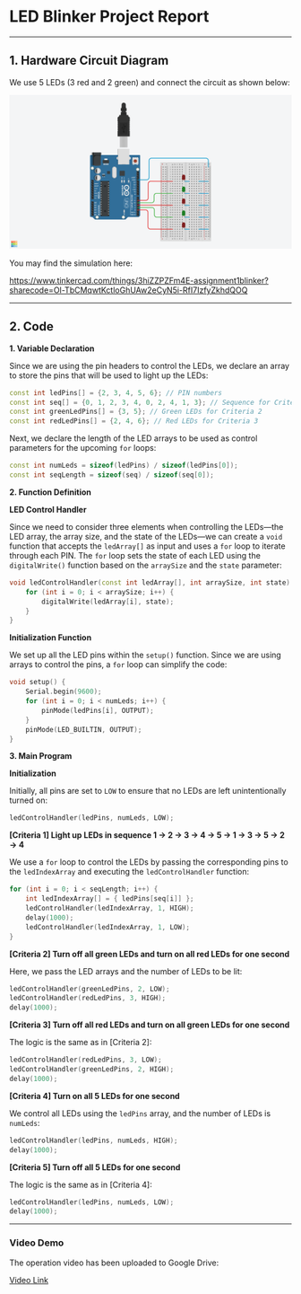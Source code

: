 # LED Blinker Project Report

---

## 1. Hardware Circuit Diagram

We use 5 LEDs (3 red and 2 green) and connect the circuit as shown below:

![The circuit diagram for this assignment.](./LED-Blinker-Diagram.png)

You may find the simulation here:

https://www.tinkercad.com/things/3hiZZPZFm4E-assignment1blinker?sharecode=Ol-TbCMqwtKctloGhUAw2eCyN5i-RfI7IzfyZkhdQOQ

---

## 2. Code

**1. Variable Declaration**

Since we are using the pin headers to control the LEDs, we declare an array to store the pins that will be used to light up the LEDs:

```cpp
const int ledPins[] = {2, 3, 4, 5, 6}; // PIN numbers
const int seq[] = {0, 1, 2, 3, 4, 0, 2, 4, 1, 3}; // Sequence for Criteria 1
const int greenLedPins[] = {3, 5}; // Green LEDs for Criteria 2
const int redLedPins[] = {2, 4, 6}; // Red LEDs for Criteria 3
```

Next, we declare the length of the LED arrays to be used as control parameters for the upcoming `for` loops:

```cpp
const int numLeds = sizeof(ledPins) / sizeof(ledPins[0]);
const int seqLength = sizeof(seq) / sizeof(seq[0]);
```

**2. Function Definition**

**LED Control Handler**

Since we need to consider three elements when controlling the LEDs—the LED array, the array size, and the state of the LEDs—we can create a `void` function that accepts the `ledArray[]` as input and uses a `for` loop to iterate through each PIN. The `for` loop sets the state of each LED using the `digitalWrite()` function based on the `arraySize` and the `state` parameter:

```cpp
void ledControlHandler(const int ledArray[], int arraySize, int state) {
    for (int i = 0; i < arraySize; i++) {
        digitalWrite(ledArray[i], state);
    }
}
```

**Initialization Function**

We set up all the LED pins within the `setup()` function. Since we are using arrays to control the pins, a `for` loop can simplify the code:

```cpp
void setup() {
    Serial.begin(9600);
    for (int i = 0; i < numLeds; i++) {
        pinMode(ledPins[i], OUTPUT);
    }
    pinMode(LED_BUILTIN, OUTPUT);
}
```

**3. Main Program**

**Initialization**

Initially, all pins are set to `LOW` to ensure that no LEDs are left unintentionally turned on:

```cpp
ledControlHandler(ledPins, numLeds, LOW);
```

**[Criteria 1] Light up LEDs in sequence 1 → 2 → 3 → 4 → 5 → 1 → 3 → 5 → 2 → 4**

We use a `for` loop to control the LEDs by passing the corresponding pins to the `ledIndexArray` and executing the `ledControlHandler` function:

```cpp
for (int i = 0; i < seqLength; i++) {
    int ledIndexArray[] = { ledPins[seq[i]] };
    ledControlHandler(ledIndexArray, 1, HIGH);
    delay(1000);
    ledControlHandler(ledIndexArray, 1, LOW);
}
```

**[Criteria 2] Turn off all green LEDs and turn on all red LEDs for one second**

Here, we pass the LED arrays and the number of LEDs to be lit:

```cpp
ledControlHandler(greenLedPins, 2, LOW);
ledControlHandler(redLedPins, 3, HIGH);
delay(1000);
```

**[Criteria 3] Turn off all red LEDs and turn on all green LEDs for one second**

The logic is the same as in [Criteria 2]:

```cpp
ledControlHandler(redLedPins, 3, LOW);
ledControlHandler(greenLedPins, 2, HIGH);
delay(1000);
```

**[Criteria 4] Turn on all 5 LEDs for one second**

We control all LEDs using the `ledPins` array, and the number of LEDs is `numLeds`:

```cpp
ledControlHandler(ledPins, numLeds, HIGH);
delay(1000);
```

**[Criteria 5] Turn off all 5 LEDs for one second**

The logic is the same as in [Criteria 4]:

```cpp
ledControlHandler(ledPins, numLeds, LOW);
delay(1000);
```

---

### Video Demo

The operation video has been uploaded to Google Drive:

[Video Link](https://drive.google.com/file/d/1-8_WchQ6oBqFBo_T2fJ5PeBTvCjLvddX/view?usp=share_link)
